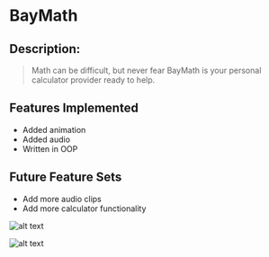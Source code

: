 # BayMath

## Description:

> Math can be difficult, but never fear BayMath is your personal calculator provider ready to help.

## Features Implemented

- Added animation <br>
- Added audio <br>
- Written in OOP

## Future Feature Sets

- Add more audio clips <br>
- Add more calculator functionality

![alt text](https://cloud.githubusercontent.com/assets/16481856/14808815/4fabac00-0b3d-11e6-905c-6c1176d967f8.png "Old Baymath")

![alt text](https://cloud.githubusercontent.com/assets/16481856/14808883/e3a9417e-0b3d-11e6-905b-5077cdde9f92.png "New Baymath")